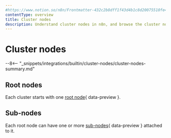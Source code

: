 ```yaml
---
#https://www.notion.so/n8n/Frontmatter-432c2b8dff1f43d4b1c8d20075510fe4
contentType: overview
title: Cluster nodes
description: Understand cluster nodes in n8n, and browse the cluster nodes library.
---
```


# Cluster nodes

--8<-- "_snippets/integrations/builtin/cluster-nodes/cluster-nodes-summary.md"


## Root nodes

Each cluster starts with one [root node](/glossary.md#root-node-n8n){ data-preview }.

## Sub-nodes

Each root node can have one or more [sub-nodes](/glossary.md#sub-node-n8n){ data-preview } attached to it.

